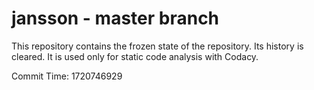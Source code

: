 # jansson - master branch

This repository contains the frozen state of the repository.
Its history is cleared. It is used only for static code
analysis with Codacy.

Commit Time: 1720746929